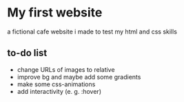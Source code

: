 # My first website
a fictional cafe website i made to test my html and css skills
## to-do list
- change URLs of images to relative
- improve bg and maybe add some gradients
- make some css-animations
- add interactivity (e. g. :hover)

